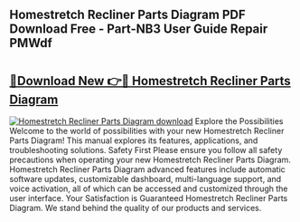 ## Homestretch Recliner Parts Diagram PDF Download Free - Part-NB3 User Guide Repair PMWdf

# <h2><a href="http://dfrwpd.blite.top/?on=Homestretch+Recliner+Parts+Diagram">🔗Download New 👉🔴 Homestretch Recliner Parts Diagram</a></h2>

[![Homestretch Recliner Parts Diagram download](https://i.imgur.com/lujVjoI.png)](http://dfrwpd.blite.top/?on=Homestretch+Recliner+Parts+Diagram)
Explore the Possibilities Welcome to the world of possibilities with your new Homestretch Recliner Parts Diagram! This manual explores its features, applications, and troubleshooting solutions. Safety First Please ensure you follow all safety precautions when operating your new Homestretch Recliner Parts Diagram. Homestretch Recliner Parts Diagram advanced features include automatic software updates, customizable dashboard, multi-language support, and voice activation, all of which can be accessed and customized through the user interface. Your Satisfaction is Guaranteed Homestretch Recliner Parts Diagram. We stand behind the quality of our products and services.
